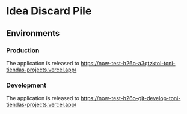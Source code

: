 # Idea Discard Pile

## Environments

### Production

The application is released to https://now-test-h26o-a3qtzktol-toni-tiendas-projects.vercel.app/

### Development

The application is released to https://now-test-h26o-git-develop-toni-tiendas-projects.vercel.app/